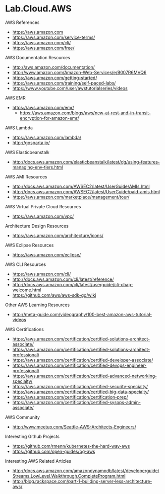 # Lab.Cloud.AWS

AWS References  
* https://aws.amazon.com  
* https://aws.amazon.com/service-terms/
* https://aws.amazon.com/cli/
* https://aws.amazon.com/free/


AWS Documentation Resources
* http://aws.amazon.com/documentation/
* http://www.amazon.com/Amazon-Web-Services/e/B007R6MVQ6
* https://aws.amazon.com/getting-started/
* https://aws.amazon.com/training/self-paced-labs/
* https://www.youtube.com/user/awstutorialseries/videos  


AWS EMR
* https://aws.amazon.com/emr/
  * https://aws.amazon.com/blogs/aws/new-at-rest-and-in-transit-encryption-for-amazon-emr/


AWS Lambda
* https://aws.amazon.com/lambda/
* http://gosparta.io/


AWS Elasticbeanstalk
* http://docs.aws.amazon.com/elasticbeanstalk/latest/dg/using-features-managing-env-tiers.html


AWS AMI Resources
* http://docs.aws.amazon.com/AWSEC2/latest/UserGuide/AMIs.html
* http://docs.aws.amazon.com/AWSEC2/latest/UserGuide/paid-amis.html
* https://aws.amazon.com/marketplace/management/tour/


AWS Virtual Private Cloud Resources
* https://aws.amazon.com/vpc/


Architecture Design Resources
* https://aws.amazon.com/architecture/icons/


AWS Eclipse Resources
* https://aws.amazon.com/eclipse/


AWS CLI Resources
* https://aws.amazon.com/cli/
* http://docs.aws.amazon.com/cli/latest/reference/
* http://docs.aws.amazon.com/cli/latest/userguide/cli-chap-welcome.html
* https://github.com/aws/aws-sdk-go/wiki


Other AWS Learning Resources
* http://meta-guide.com/videography/100-best-amazon-aws-tutorial-videos


AWS Certifications
* https://aws.amazon.com/certification/certified-solutions-architect-associate/
* https://aws.amazon.com/certification/certified-solutions-architect-professional/
* https://aws.amazon.com/certification/certified-developer-associate/
* https://aws.amazon.com/certification/certified-devops-engineer-professional/
* https://aws.amazon.com/certification/certified-advanced-networking-specialty/
* https://aws.amazon.com/certification/certified-security-specialty/
* https://aws.amazon.com/certification/certified-big-data-specialty/
* https://aws.amazon.com/certification/certification-prep/
* https://aws.amazon.com/certification/certified-sysops-admin-associate/
 

AWS Community
* http://www.meetup.com/Seattle-AWS-Architects-Engineers/ 


Interesting Github Projects
* https://github.com/rmenn/kubernetes-the-hard-way-aws
* https://github.com/open-guides/og-aws


Interesting AWS Related Articles
* http://docs.aws.amazon.com/amazondynamodb/latest/developerguide/Streams.LowLevel.Walkthrough.CompleteProgram.html
* http://blog.rackspace.com/part-1-building-server-less-architecture-aws/
